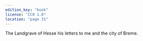 ```yaml
---
edition_key: "book"
license: "CC0 1.0"
location: "page 31"
---
```

The Landgrave of Hesse his letters to me and the city
of Breme.
